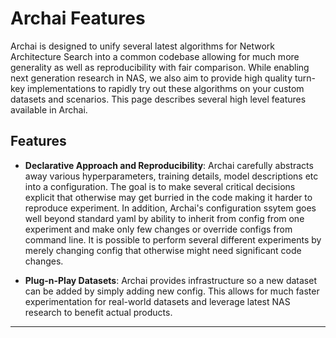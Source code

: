 # Archai Features

Archai is designed to unify several latest algorithms for Network Architecture Search into a common codebase allowing for much more generality as well as reproducibility with fair comparison. While enabling next generation research in NAS, we also aim to provide high quality turn-key implementations to rapidly try out these algorithms on your custom datasets and scenarios. This page describes several high level features available in Archai.

## Features

* **Declarative Approach and Reproducibility**: Archai carefully abstracts away various hyperparameters, training details, model descriptions etc into a configuration. The goal is to make several critical decisions explicit that otherwise may get burried in the code making it harder to reproduce experiment. In addition, Archai's configuration ssytem goes well beyond standard yaml by ability to inherit from config from one experiment and make only few changes or override configs from command line. It is possible to perform several different experiments  by merely changing config that otherwise might need significant code changes.

* **Plug-n-Play Datasets**: Archai provides infrastructure so a new dataset can be added by simply adding new config. This allows for much faster experimentation for real-world datasets and leverage latest NAS research to benefit actual products.

* **
